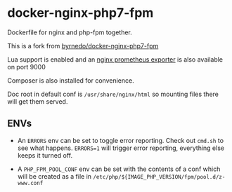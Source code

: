 # docker-nginx-php7-fpm
Dockerfile for nginx and php-fpm together.

This is a fork from [byrnedo/docker-nginx-php7-fpm](https://github.com/byrnedo/docker-nginx-php7-fpm)

Lua support is enabled and an [nginx prometheus exporter](https://github.com/knyar/nginx-lua-prometheus) is also available on port 9000

Composer is also installed for convenience.

Doc root in default conf is `/usr/share/nginx/html` so mounting files there will get them served. 

## ENVs


- An `ERRORS` env can be set to toggle error reporting. Check out `cmd.sh` to see what happens. 
`ERRORS=1` will trigger error reporting, everything else keeps it turned off.

- A `PHP_FPM_POOL_CONF` env can be set with the contents of a conf which will be created as a file in `/etc/php/${IMAGE_PHP_VERSION/fpm/pool.d/z-www.conf`
